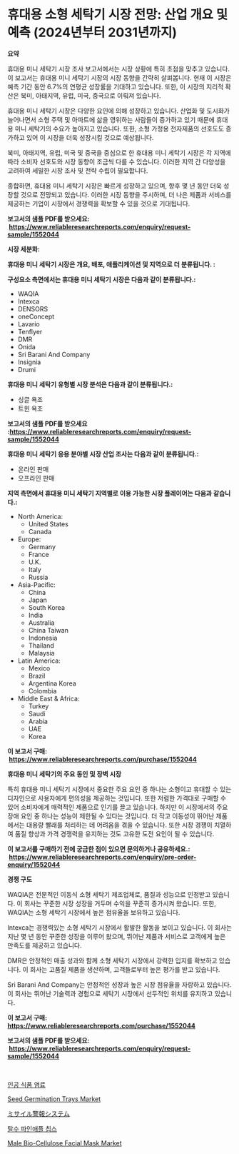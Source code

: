 <p><h1>휴대용 소형 세탁기 시장 전망: 산업 개요 및 예측 (2024년부터 2031년까지)</h1></p><p><strong>요약</strong></p>
<p><p>휴대용 미니 세탁기 시장 조사 보고서에서는 시장 상황에 특히 초점을 맞추고 있습니다. 이 보고서는 휴대용 미니 세탁기 시장의 시장 동향을 간략히 살펴봅니다. 현재 이 시장은 예측 기간 동안 6.7%의 연평균 성장률을 기대하고 있습니다. 또한, 이 시장의 지리적 확산은 북미, 아태지역, 유럽, 미국, 중국으로 이뤄져 있습니다.</p><p>휴대용 미니 세탁기 시장은 다양한 요인에 의해 성장하고 있습니다. 산업화 및 도시화가 늘어나면서 소형 주택 및 아파트에 삶을 영위하는 사람들이 증가하고 있기 때문에 휴대용 미니 세탁기의 수요가 높아지고 있습니다. 또한, 소형 가정용 전자제품의 선호도도 증가하고 있어 이 시장을 더욱 성장시킬 것으로 예상됩니다.</p><p>북미, 아태지역, 유럽, 미국 및 중국을 중심으로 한 휴대용 미니 세탁기 시장은 각 지역에 따라 소비자 선호도와 시장 동향이 조금씩 다를 수 있습니다. 이러한 지역 간 다양성을 고려하여 세밀한 시장 조사 및 전략 수립이 필요합니다.</p><p>종합하면, 휴대용 미니 세탁기 시장은 빠르게 성장하고 있으며, 향후 몇 년 동안 더욱 성장할 것으로 전망되고 있습니다. 이러한 시장 동향을 주시하며, 더 나은 제품과 서비스를 제공하는 기업이 시장에서 경쟁력을 확보할 수 있을 것으로 기대됩니다.</p></p>
<p><strong>보고서의 샘플 PDF를 받으세요: &nbsp;<a href="https://www.reliableresearchreports.com/enquiry/request-sample/1552044">https://www.reliableresearchreports.com/enquiry/request-sample/1552044</a></strong></p>
<p><strong>시장 세분화:</strong></p>
<p><strong> 휴대용 미니 세탁기 시장은 개요, 배포, 애플리케이션 및 지역으로 더 분류됩니다. :</strong></p>
<p><strong>구성요소 측면에서는 휴대용 미니 세탁기 시장은 다음과 같이 분류됩니다.:</strong></p>
<p><ul><li>WAQIA</li><li>Intexca</li><li>DENSORS</li><li>oneConcept</li><li>Lavario</li><li>Tenflyer</li><li>DMR</li><li>Onida</li><li>Sri Barani And Company</li><li>Insignia</li><li>Drumi</li></ul></p>
<p><strong> 휴대용 미니 세탁기 유형별 시장 분석은 다음과 같이 분류됩니다.:</strong></p>
<p><ul><li>싱글 욕조</li><li>트윈 욕조</li></ul></p>
<p><strong>보고서의 샘플 PDF를 받으세요 :<a href="https://www.reliableresearchreports.com/enquiry/request-sample/1552044">https://www.reliableresearchreports.com/enquiry/request-sample/1552044</a></strong></p>
<p><strong> 휴대용 미니 세탁기 응용 분야별 시장 산업 조사는 다음과 같이 분류됩니다.:</strong></p>
<p><ul><li>온라인 판매</li><li>오프라인 판매</li></ul></p>
<p><strong>지역 측면에서 휴대용 미니 세탁기 지역별로 이용 가능한 시장 플레이어는 다음과 같습니다.:</strong></p>
<p><ul>
    <li>
        North America:
        <ul>
            <li>United States</li>
            <li>Canada</li>
        </ul>
    </li>
    <li>
        Europe:
        <ul>
            <li>Germany</li>
            <li>France</li>
            <li>U.K.</li>
            <li>Italy</li>
            <li>Russia</li>
        </ul>
    </li>
    <li>
        Asia-Pacific:
        <ul>
            <li>China</li>
            <li>Japan</li>
            <li>South Korea</li>
            <li>India</li>
            <li>Australia</li>
            <li>China Taiwan</li>
            <li>Indonesia</li>
            <li>Thailand</li>
            <li>Malaysia</li>
        </ul>
    </li>
    <li>
        Latin America:
        <ul>
            <li>Mexico</li>
            <li>Brazil</li>
            <li>Argentina Korea</li>
            <li>Colombia</li>
        </ul>
    </li>
    <li>
        Middle East & Africa:
        <ul>
            <li>Turkey</li>
            <li>Saudi</li>
            <li>Arabia</li>
            <li>UAE</li>
            <li>Korea</li>
        </ul>
    </li>
    </ul></p>
<p><strong>이 보고서 구매: &nbsp;<a href="https://www.reliableresearchreports.com/purchase/1552044">https://www.reliableresearchreports.com/purchase/1552044</a></strong></p>
<p><strong>휴대용 미니 세탁기의 주요 동인 및 장벽 시장</strong></p>
<p><p>특히 휴대용 미니 세탁기 시장에서 중요한 주요 요인 중 하나는 소형이고 휴대할 수 있는 디자인으로 사용자에게 편의성을 제공하는 것입니다. 또한 저렴한 가격대로 구매할 수 있어 소비자에게 매력적인 제품으로 인기를 끌고 있습니다. 하지만 이 시장에서의 주요 장애 요인 중 하나는 성능이 제한될 수 있다는 것입니다. 더 작고 이동성이 뛰어난 제품에서는 대용량 빨래를 처리하는 데 어려움을 겪을 수 있습니다. 또한 시장 경쟁이 치열하여 품질 향상과 가격 경쟁력을 유지하는 것도 고유한 도전 요인이 될 수 있습니다.</p></p>
<p><strong>이 보고서를 구매하기 전에 궁금한 점이 있으면 문의하거나 공유하세요.: &nbsp;<a href="https://www.reliableresearchreports.com/enquiry/pre-order-enquiry/1552044">https://www.reliableresearchreports.com/enquiry/pre-order-enquiry/1552044</a></strong></p>
<p><strong>경쟁 구도</strong></p>
<p><p>WAQIA은 전문적인 이동식 소형 세탁기 제조업체로, 품질과 성능으로 인정받고 있습니다. 이 회사는 꾸준한 시장 성장을 거두며 수익을 꾸준히 증가시켜 왔습니다. 또한, WAQIA는 소형 세탁기 시장에서 높은 점유율을 보유하고 있습니다.</p><p>Intexca는 경쟁력있는 소형 세탁기 시장에서 활발한 활동을 보이고 있습니다. 이 회사는 지난 몇 년 동안 꾸준한 성장을 이루어 왔으며, 뛰어난 제품과 서비스로 고객에게 높은 만족도를 제공하고 있습니다.</p><p>DMR은 안정적인 매출 성과와 함께 소형 세탁기 시장에서 강력한 입지를 확보하고 있습니다. 이 회사는 고품질 제품을 생산하며, 고객들로부터 높은 평가를 받고 있습니다.</p><p>Sri Barani And Company는 안정적인 성장과 높은 시장 점유율을 자랑하고 있습니다. 이 회사는 뛰어난 기술력과 경험으로 세탁기 시장에서 선두적인 위치를 유지하고 있습니다.</p></p>
<p><strong>이 보고서 구매: &nbsp; <a href="https://www.reliableresearchreports.com/purchase/1552044">https://www.reliableresearchreports.com/purchase/1552044</a></strong></p>
<p><strong>보고서의 샘플 PDF를 받으세요: &nbsp;<a href="https://www.reliableresearchreports.com/enquiry/request-sample/1552044">https://www.reliableresearchreports.com/enquiry/request-sample/1552044</a></strong><strong></strong></p>
<p>&nbsp;</p>
<p><p><a href="https://github.com/CliftonFisher9067/Market-Research-Report-List-1/blob/main/60609347021.md">인공 식품 염료</a></p><p><a href="https://issuu.com/reportprime-2/docs/seed-germination-trays-market-size-2030.pptx">Seed Germination Trays Market</a></p><p><a href="https://github.com/lrlmopnhwd79300/Market-Research-Report-List-1/blob/main/69328237665.md">ミサイル警報システム</a></p><p><a href="https://github.com/vskv4779xr1/Market-Research-Report-List-1/blob/main/67282887020.md">탈수 파인애플 칩스</a></p><p><a href="https://github.com/joannagoyvaerts/Market-Research-Report-List-2/blob/main/male-bio-cellulose-facial-mask-market.md">Male Bio-Cellulose Facial Mask Market</a></p></p>
